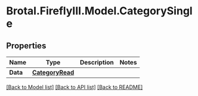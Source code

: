 # Brotal.FireflyIII.Model.CategorySingle

## Properties

Name | Type | Description | Notes
------------ | ------------- | ------------- | -------------
**Data** | [**CategoryRead**](CategoryRead.md) |  | 

[[Back to Model list]](../../README.md#documentation-for-models) [[Back to API list]](../../README.md#documentation-for-api-endpoints) [[Back to README]](../../README.md)

